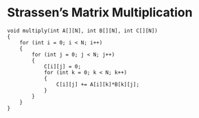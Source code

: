 # Strassen’s Matrix Multiplication


    void multiply(int A[][N], int B[][N], int C[][N]) 
    { 
        for (int i = 0; i < N; i++) 
        { 
            for (int j = 0; j < N; j++) 
            { 
                C[i][j] = 0; 
                for (int k = 0; k < N; k++) 
                { 
                    C[i][j] += A[i][k]*B[k][j]; 
                } 
            } 
        } 
    } 
